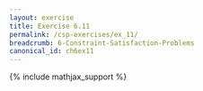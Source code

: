 ```yaml
---
layout: exercise
title: Exercise 6.11
permalink: /csp-exercises/ex_11/
breadcrumb: 6-Constraint-Satisfaction-Problems
canonical_id: ch6ex11
---
```


{% include mathjax_support %}

